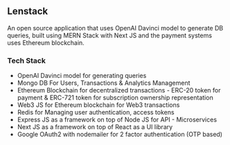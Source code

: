 ## Lenstack

An open source application that uses OpenAI Davinci model to generate DB queries, built using MERN Stack with Next JS and the payment systems uses Ethereum blockchain.

### Tech Stack

* OpenAI Davinci model for generating queries
* Mongo DB For Users, Transactions & Analytics Management
* Ethereum Blockchain for decentralized transactions - ERC-20 token for payment & ERC-721 token for subscription ownership representation
* Web3 JS for Ethereum blockchain for Web3 transactions
* Redis for Managing user authentication, access tokens
* Express JS as a framework on top of Node JS for API - Microservices
* Next JS as a framework on top of React as a UI library
* Google OAuth2 with nodemailer for 2 factor authentication (OTP based)